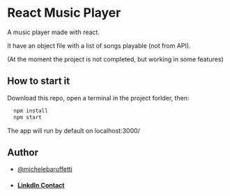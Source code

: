# React Music Player

A music player made with react.

It have an object file with a list of songs playable (not from API).

(At the moment the project is not completed, but working in some features)

## How to start it 

Download this repo, open a terminal in the project forlder, then:
```bash 
  npm install
  npm start
```
The app will run by default on localhost:3000/

## Author

- [@michelebaruffetti](https://github.com/michelebaruffetti)
- #### <a target="_blank" href="https://www.linkedin.com/in/michelebaruffetti/"> LinkdIn Contact </a>
